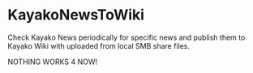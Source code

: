 KayakoNewsToWiki
================

Check Kayako News periodically for specific news and publish them to Kayako Wiki with uploaded from local SMB share files.

NOTHING WORKS 4 NOW!
